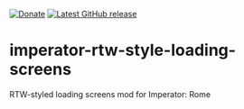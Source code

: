 [![Donate](https://img.shields.io/badge/-%E2%99%A5%20Donate-%23ff69b4)](https://hmlendea.go.ro/fund.html) [![Latest GitHub release](https://img.shields.io/github/v/release/hmlendea/imperator-rtw-style-locading-screens)](https://github.com/hmlendea/imperator-rtw-style-locading-screens/releases/latest)

# imperator-rtw-style-loading-screens
RTW-styled loading screens mod for Imperator: Rome
